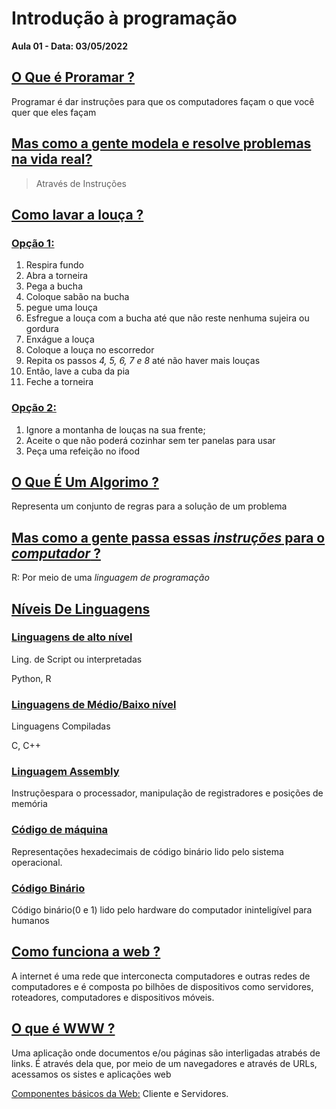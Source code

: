 # Introdução à programação
**Aula 01 - Data: 03/05/2022**

## <ins>O Que é Proramar ?</ins>

Programar é dar instruções para que os computadores façam o que você quer que eles façam

## <ins>Mas como a gente modela e resolve problemas na vida real?</ins>
> Através de Instruções

## <ins>Como lavar a louça ?</ins>
### <ins>Opção 1:</ins>
1. Respira fundo
2. Abra a torneira
3. Pega a bucha
4. Coloque sabão na bucha
5. pegue uma louça
6. Esfregue a louça com a bucha até que não reste nenhuma sujeira ou gordura
7. Enxágue a louça
8. Coloque a louça no escorredor
9. Repita os passos _4, 5, 6, 7 e 8_ até não haver mais louças
10. Então, lave a cuba da pia
11. Feche a torneira

### <ins>Opção 2:</ins>
1. Ignore a montanha de louças na sua frente;
2. Aceite o que não poderá  cozinhar sem ter panelas para usar
3. Peça uma refeição no ifood

## <ins>O Que É Um Algorimo ?</ins>
Representa um conjunto de regras para a solução de um problema

## <ins>Mas como a gente passa essas _instruções_ para o _computador_ ?</ins>
R: Por meio de uma _linguagem de programação_

## <ins>Níveis De Linguagens</ins>
### <ins>Linguagens de alto nível</ins>

Ling. de Script ou interpretadas

Python, R

### <ins>Linguagens de Médio/Baixo nível</ins>

Linguagens Compiladas

C, C++
### <ins>Linguagem Assembly</ins>
Instruçõespara o processador, manipulação de registradores e posições de memória
### <ins>Código de máquina</ins>
Representações hexadecimais de código binário lido pelo sistema operacional.
### <ins>Código Binário</ins>
Código binário(0 e 1) lido pelo hardware do computador ininteligível para humanos

## <ins>Como funciona a web ?</ins>
A internet é uma rede que interconecta computadores e outras redes de computadores e é composta po bilhões de dispositivos como servidores, roteadores, computadores e dispositivos móveis.

## <ins>O que é WWW ?</ins>
Uma aplicação onde documentos e/ou páginas são interligadas atrabés de links. É através dela que, por meio de um navegadores e através de URLs, acessamos os sistes e aplicações web

<ins>Componentes básicos da Web:</ins> Cliente e Servidores.